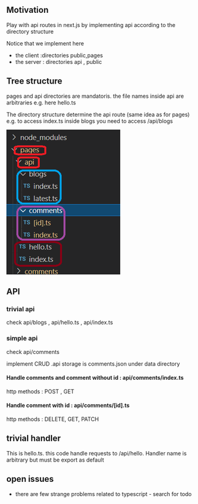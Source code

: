 <h2>Motivation</h2>
<p>Play with api routes in next.js by implementing api according to the directory structure</p>
<p>
Notice that we implement here  
<ul>
<li>the client :directories public,pages</li>
<li>the server : directories api , public</li>
</ul>
</p>

<h2>Tree structure</h2>
<p>pages and api directories are mandatoris. the file names inside api are arbitraries e.g. here hello.ts</p>
<p>The directory structure determine the api route (same idea as for pages) e.g. to access index.ts inside blogs you need to access /api/blogs</p>


![tree-structure](./figs/api-tree-structure.png)


<h2>API</h2>
<h3>trivial api</h3>
check api/blogs , api/hello.ts , api/index.ts

<h3>simple api</h3>
<p>check api/comments</p>
<p>implement CRUD .api storage is comments.json under data directory</p>

<h4>Handle comments and comment without id : api/comments/index.ts</h4>
http methods : POST , GET


<h4>Handle comment with id : api/comments/[id].ts</h4>
http methods :  DELETE, GET, PATCH



<h2>trivial handler</h2>

This is hello.ts. this code handle requests to /api/hello. Handler name is arbitrary but must be export as default


<h2>open issues</h2>
<ul>
<li>there are few strange problems related to typescript - search for todo</li>
</ul>